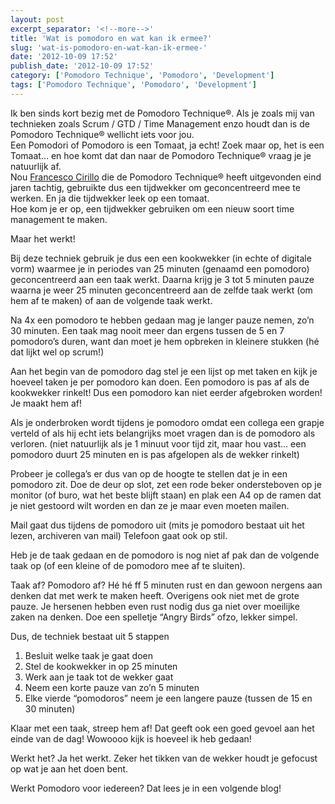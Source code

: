 ```yaml
---
layout: post
excerpt_separator: '<!--more-->'
title: 'Wat is pomodoro en wat kan ik ermee?'
slug: 'wat-is-pomodoro-en-wat-kan-ik-ermee-'
date: '2012-10-09 17:52'
publish_date: '2012-10-09 17:52'
category: ['Pomodoro Technique', 'Pomodoro', 'Development']
tags: ['Pomodoro Technique', 'Pomodoro', 'Development']
---
```

Ik ben sinds kort bezig met de Pomodoro Technique®. Als je zoals mij van
technieken zoals Scrum / GTD / Time Management enzo houdt dan is de Pomodoro
Technique® wellicht iets voor jou.  
Een Pomodori of Pomodoro is een Tomaat, ja echt! Zoek maar op, het is een
Tomaat… en hoe komt dat dan naar de Pomodoro Technique® vraag je je natuurlijk
af.  
Nou [Francesco
Cirillo](http://nl.wikipedia.org/w/index.php?title=Francesco_Cirillo&action=edit&redlink=1)
die de Pomodoro Technique® heeft uitgevonden eind jaren tachtig, gebruikte dus
een tijdwekker om geconcentreerd mee te werken. En ja die tijdwekker leek op
een tomaat.  
Hoe kom je er op, een tijdwekker gebruiken om een nieuw soort time management
te maken.

Maar het werkt!

Bij deze techniek gebruik je dus een een kookwekker (in echte of digitale
vorm) waarmee je in periodes van 25 minuten (genaamd een pomodoro)
geconcentreerd aan een taak werkt. Daarna krijg je 3 tot 5 minuten pauze
waarna je weer 25 minuten geconcentreerd aan de zelfde taak werkt (om hem af
te maken) of aan de volgende taak werkt.

Na 4x een pomodoro te hebben gedaan mag je langer pauze nemen, zo’n 30
minuten. Een taak mag nooit meer dan ergens tussen de 5 en 7 pomodoro’s duren,
want dan moet je hem opbreken in kleinere stukken (hé dat lijkt wel op scrum!)

Aan het begin van de pomodoro dag stel je een lijst op met taken en kijk je
hoeveel taken je per pomodoro kan doen. Een pomodoro is pas af als de
kookwekker rinkelt! Dus een pomodoro kan niet eerder afgebroken worden! Je
maakt hem af!

Als je onderbroken wordt tijdens je pomodoro omdat een collega een grapje
verteld of als hij echt iets belangrijks moet vragen dan is de pomodoro als
verloren. (niet natuurlijk als je 1 minuut voor tijd zit, maar hou vast… een
pomodoro duurt 25 minuten en is pas afgelopen als de wekker rinkelt)

Probeer je collega’s er dus van op de hoogte te stellen dat je in een pomodoro
zit. Doe de deur op slot, zet een rode beker ondersteboven op je monitor (of
buro, wat het beste blijft staan) en plak een A4 op de ramen dat je niet
gestoord wilt worden en dan ze je maar even moeten mailen.

Mail gaat dus tijdens de pomodoro uit (mits je pomodoro bestaat uit het lezen,
archiveren van mail) Telefoon gaat ook op stil.

Heb je de taak gedaan en de pomodoro is nog niet af pak dan de volgende taak
op (of een kleine of de pomodoro mee af te sluiten).

Taak af? Pomodoro af? Hé hé ff 5 minuten rust en dan gewoon nergens aan denken
dat met werk te maken heeft. Overigens ook niet met de grote pauze. Je
hersenen hebben even rust nodig dus ga niet over moeilijke zaken na denken.
Doe een spelletje “Angry Birds” ofzo, lekker simpel.

Dus, de techniek bestaat uit 5 stappen

  1. Besluit welke taak je gaat doen
  2. Stel de kookwekker in op 25 minuten
  3. Werk aan je taak tot de wekker gaat
  4. Neem een korte pauze van zo’n 5 minuten
  5. Elke vierde “pomodoros” neem je een langere pauze (tussen de 15 en 30 minuten)

Klaar met een taak, streep hem af! Dat geeft ook een goed gevoel aan het einde
van de dag! Wowoooo kijk is hoeveel ik heb gedaan!

Werkt het? Ja het werkt. Zeker het tikken van de wekker houdt je gefocust op
wat je aan het doen bent.

Werkt Pomodoro voor iedereen? Dat lees je in een volgende blog!

